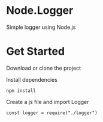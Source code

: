 # Node.Logger
Simple logger using Node.js

# Get Started
Download or clone the project

Install dependencies
```
npm install

```
Create a js file and import Logger
```
const logger = require("./logger")
```
